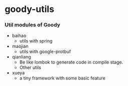 # goody-utils

### Util modules of Goody
* baihao
  * utils with spring
* maojian
  * utils with google-protbuf
* qianliang
  * Be like lombok to generate code in compile stage.
  * Other utils
* xueya
  * a tiny framework with some basic feature

